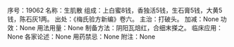 序号：19062
名称：生肌散
组成：上白蜜8钱，香独活5钱，生石膏5钱，大黄5钱，陈石灰1两。
出处：《梅氏验方新编》卷六。
主治：打破头。
加减：None
功效：None
用法用量：None
制备方法：阴阳瓦焙红，合细末搽之。
临床应用：None
各家论述：None
用药禁忌：None
附注：None
